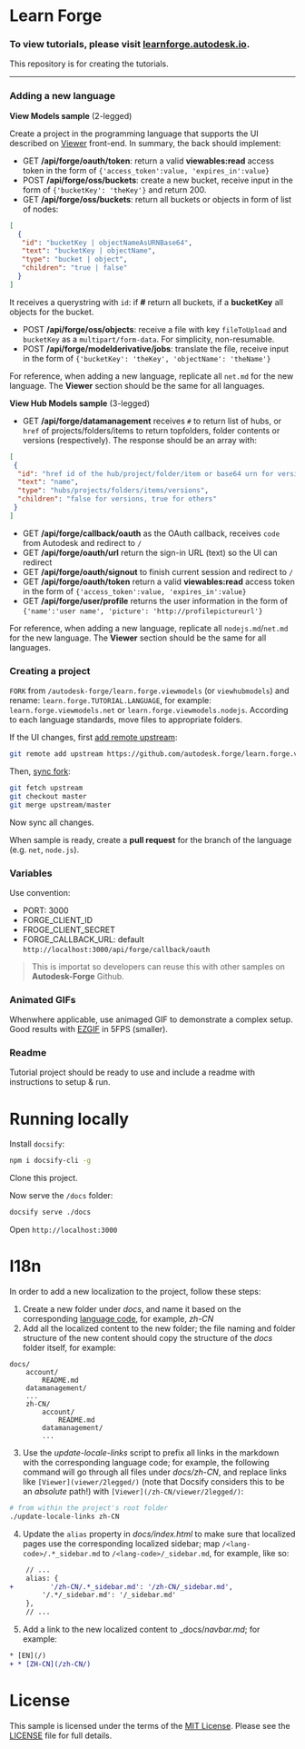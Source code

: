 # Learn Forge

### To view tutorials, please visit [learnforge.autodesk.io](http://learnforge.autodesk.io). 

This repository is for creating the tutorials.

***********

### Adding a new language

**View Models sample** (2-legged)

Create a project in the programming language that supports the UI described on [Viewer](viewer/readme.md) front-end. In summary, the back should implement:

 - GET **/api/forge/oauth/token**: return a valid **viewables:read** access token in the form of `{'access_token':value, 'expires_in':value}`
 - POST **/api/forge/oss/buckets**: create a new bucket, receive input in the form of `{'bucketKey': 'theKey'}` and return 200.
 - GET **/api/forge/oss/buckets**: return all buckets or objects in form of list of nodes: 

```json
[
  {
   "id": "bucketKey | objectNameAsURNBase64",
   "text": "bucketKey | objectName",
   "type": "bucket | object",
   "children": "true | false"
  }
]
```
It receives a querystring with `id`: if **#** return all buckets, if a **bucketKey** all objects for the bucket.

 - POST **/api/forge/oss/objects**: receive a file with key `fileToUpload` and `bucketKey` as a `multipart/form-data`. For simplicity, non-resumable.
 - POST **/api/forge/modelderivative/jobs**: translate the file, receive input in the form of `{'bucketKey': 'theKey', 'objectName': 'theName'}`

For reference, when adding a new language, replicate all `net.md` for the new language. The **Viewer** section should be the same for all languages.

**View Hub Models sample** (3-legged)

 - GET **/api/forge/datamanagement** receives `#` to return list of hubs, or `href` of projects/folders/items to return topfolders, folder contents or versions (respectively). The response should be an array with:
 ```json
[
  {
   "id": "href id of the hub/project/folder/item or base64 urn for versions (Viewable)",
   "text": "name",
   "type": "hubs/projects/folders/items/versions",
   "children": "false for versions, true for others"
  }
]
```
 - GET **/api/forge/callback/oauth** as the OAuth callback, receives `code` from Autodesk and redirect to `/` 
 - GET **/api/forge/oauth/url** return the sign-in URL (text) so the UI can redirect
 - GET **/api/forge/oauth/signout** to finish current session and redirect to `/` 
 - GET **/api/forge/oauth/token** return a valid **viewables:read** access token in the form of `{'access_token':value, 'expires_in':value}`
 - GET **/api/forge/user/profile** returns the user information in the form of `{'name':'user name', 'picture': 'http://profilepictureurl'}`

 For reference, when adding a new language, replicate all `nodejs.md`/`net.md` for the new language. The **Viewer** section should be the same for all languages.

### Creating a project

`FORK` from `/autodesk-forge/learn.forge.viewmodels` (or `viewhubmodels`) and rename: `learn.forge.TUTORIAL.LANGUAGE`, for example: `learn.forge.viewmodels.net` or `learn.forge.viewmodels.nodejs`. According to each language standards, move files to appropriate folders.

If the UI changes, first [add remote upstream](https://help.github.com/articles/configuring-a-remote-for-a-fork/):

```bash
git remote add upstream https://github.com/autodesk.forge/learn.forge.viewmodels  (or viewhubmodels)
```

Then, [sync fork](https://help.github.com/articles/syncing-a-fork/):

```bash
git fetch upstream
git checkout master
git merge upstream/master
```

Now sync all changes.

When sample is ready, create a **pull request** for the branch of the language (e.g. `net`, `node.js`). 

### Variables

Use convention:

- PORT: 3000
- FORGE\_CLIENT\_ID
- FROGE\_CLIENT\_SECRET
- FORGE\_CALLBACK\_URL: default `http://localhost:3000/api/forge/callback/oauth`

> This is importat so developers can reuse this with other samples on **Autodesk-Forge** Github.

### Animated GIFs

Whenwhere applicable, use animaged GIF to demonstrate a complex setup. Good results with [EZGIF](https://ezgif.com/video-to-gif) in 5FPS (smaller).

### Readme

Tutorial project should be ready to use and include a readme with instructions to setup & run.

# Running locally

Install `docsify`:

```bash
npm i docsify-cli -g
```

Clone this project.

Now serve the `/docs` folder:

```bash
docsify serve ./docs
```

Open `http://localhost:3000`

# I18n

In order to add a new localization to the project, follow these steps:

1. Create a new folder under _docs_, and name it based on the corresponding
[language code](http://www.lingoes.net/en/translator/langcode.htm), for example, _zh-CN_
2. Add all the localized content to the new folder; the file naming and folder structure
of the new content should copy the structure of the _docs_ folder itself, for example:

```
docs/
    account/
        README.md
    datamanagement/
    ...
    zh-CN/
        account/
            README.md
        datamanagement/
        ...
```

3. Use the _update-locale-links_ script to prefix all links in the markdown with the corresponding
language code; for example, the following command will go through all files under _docs/zh-CN_,
and replace links like `[Viewer](viewer/2legged/)` (note that Docsify considers this to be an
_absolute_ path!) with `[Viewer](/zh-CN/viewer/2legged/)`:

```bash
# from within the project's root folder
./update-locale-links zh-CN
```

4. Update the `alias` property in _docs/index.html_ to make sure that localized pages
use the corresponding localized sidebar; map `/<lang-code>/.*_sidebar.md`
to `/<lang-code>/_sidebar.md`, for example, like so:

```diff
    // ...
    alias: {
+         '/zh-CN/.*_sidebar.md': '/zh-CN/_sidebar.md',
        '/.*/_sidebar.md': '/_sidebar.md'
    },
    // ...
```

5. Add a link to the new localized content to _docs/_navbar.md_; for example:

```diff
* [EN](/)
+ * [ZH-CN](/zh-CN/)
```

# License

This sample is licensed under the terms of the [MIT License](http://opensource.org/licenses/MIT). Please see the [LICENSE](LICENSE) file for full details.
